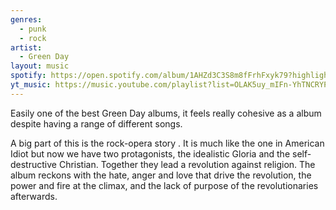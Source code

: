 ```yaml
---
genres:
  - punk
  - rock
artist:
  - Green Day
layout: music
spotify: https://open.spotify.com/album/1AHZd3C3S8m8fFrhFxyk79?highlight=spotify:track:0RT1qESYHlNcUJI0Yo5Hzl
yt_music: https://music.youtube.com/playlist?list=OLAK5uy_mIFn-YhTNCRYPqK2czZKEakLy5Gs6G89Q
---
```

Easily one of the best Green Day albums, it feels really cohesive as a album despite having a range of different songs.

A big part of this is the rock-opera story . It is much like the one in American Idiot but now we have two protagonists, the idealistic Gloria and the self-destructive Christian. Together they lead a revolution against religion. The album reckons with the  hate, anger and love that drive the revolution, the power and fire at the climax, and the lack of purpose of the revolutionaries afterwards.